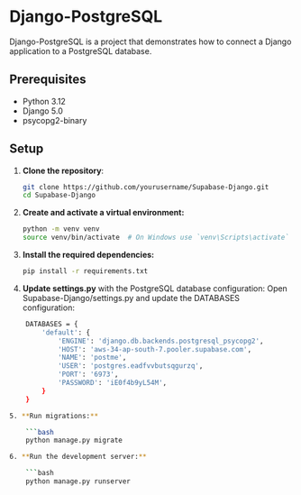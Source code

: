 # Django-PostgreSQL

Django-PostgreSQL is a project that demonstrates how to connect a Django application to a PostgreSQL database.

## Prerequisites

- Python 3.12
- Django 5.0
- psycopg2-binary

## Setup

1. **Clone the repository**:

   ```bash
   git clone https://github.com/yourusername/Supabase-Django.git
   cd Supabase-Django

2. **Create and activate a virtual environment:**

   ```bash
   python -m venv venv
   source venv/bin/activate  # On Windows use `venv\Scripts\activate`

3. **Install the required dependencies:**
   ```bash
   pip install -r requirements.txt

4. **Update settings.py**
   with the PostgreSQL database configuration:
   Open Supabase-Django/settings.py and update the DATABASES configuration:

```bash
    DATABASES = {
        'default': {
            'ENGINE': 'django.db.backends.postgresql_psycopg2',
            'HOST': 'aws-34-ap-south-7.pooler.supabase.com',
            'NAME': 'postme',
            'USER': 'postgres.eadfvvbutsqgurzq',
            'PORT': '6973',
            'PASSWORD': 'iE0f4b9yL54M',
        }
    }

5. **Run migrations:**

    ```bash
    python manage.py migrate

6. **Run the development server:**

    ```bash
    python manage.py runserver
